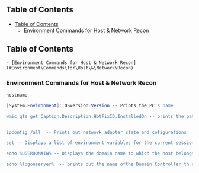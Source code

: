 ## Table of Contents

  - [Table of Contents](#Table\of\Contents)
    - [Environment Commands for Host & Network Recon](#Environment\Commands\for\Host\&\Network\Recon)

## Table of Contents

    - [Environment Commands for Host & Network Recon](#Environment\Commands\for\Host\&\Network\Recon)


### Environment Commands for Host & Network Recon


```PowerShell
hostname --

[System.Environment]::OSVersion.Version -- Prints the PC's name

wmic qfe get Caption,Description,HotFixID,InstalledOn -- prints the patches and hotfixes applied to the host


ipconfig /all  -- Prints out network adapter state and cofigurations

set -- Displays a list of environment variables for the current session (ran form CMD prompt)

echo %USERDOMAIN% -- Displays the domain name to which the host belongs

echo %logonserver%  -- prints out the name ofthe Domain Controller th ehost checks in with.









```